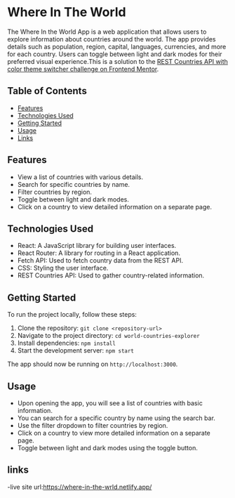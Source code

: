 
# Where In The World

The Where In the World App is a web application that allows users to explore information about countries around the world. The app provides details such as population, region, capital, languages, currencies, and more for each country. Users can toggle between light and dark modes for their preferred visual experience.This is a solution to the [REST Countries API with color theme switcher challenge on Frontend Mentor](https://www.frontendmentor.io/challenges/rest-countries-api-with-color-theme-switcher-5cacc469fec04111f7b848ca). 

## Table of Contents

- [Features](#features)
- [Technologies Used](#technologies-used)
- [Getting Started](#getting-started)
- [Usage](#usage)
- [Links](#links)

## Features

- View a list of countries with various details.
- Search for specific countries by name.
- Filter countries by region.
- Toggle between light and dark modes.
- Click on a country to view detailed information on a separate page.

## Technologies Used

- React: A JavaScript library for building user interfaces.
- React Router: A library for routing in a React application.
- Fetch API: Used to fetch country data from the REST API.
- CSS: Styling the user interface.
- REST Countries API: Used to gather country-related information.

## Getting Started

To run the project locally, follow these steps:

1. Clone the repository: `git clone <repository-url>`
2. Navigate to the project directory: `cd world-countries-explorer`
3. Install dependencies: `npm install`
4. Start the development server: `npm start`

The app should now be running on `http://localhost:3000`.

## Usage

- Upon opening the app, you will see a list of countries with basic information.
- You can search for a specific country by name using the search bar.
- Use the filter dropdown to filter countries by region.
- Click on a country to view more detailed information on a separate page.
- Toggle between light and dark modes using the toggle button.

## links
-live site url:https://where-in-the-wrld.netlify.app/

